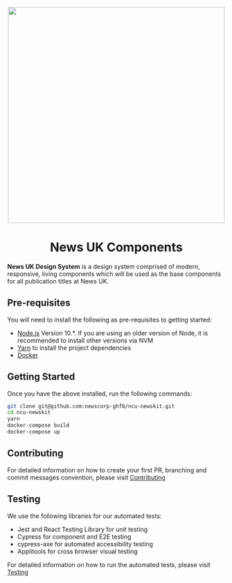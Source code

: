 <p align="center">
  <a href="https://github.com/newscorp-ghfb/ncu-newskit">
    <img width="500px" src="https://www.news.co.uk/wp-content/themes/newscouk/assets/img/logo.png">
  </a>
</p>

# <h1 align="center">News UK Components</h1>

**News UK Design System** is a design system comprised of modern, responsive, living components which will be used as the base components for all publication titles at News UK.

## Pre-requisites

You will need to install the following as pre-requisites to getting started:

* [Node.js](https://nodejs.org/en/download/) Version 10.*. If you are using an older version of Node, it is recommended to install other versions via NVM
* [Yarn](https://yarnpkg.com/en/docs/install#mac-stable) to install the project dependencies
* [Docker](https://docs.docker.com/docker-for-mac/install/)

## Getting Started

Once you have the above installed, run the following commands:

```sh
git clone git@github.com:newscorp-ghfb/ncu-newskit.git
cd ncu-newskit
yarn
docker-compose build
docker-compose up
```

## Contributing

For detailed information on how to create your first PR, branching and commit messages convention, please visit [Contributing](./docs/CONTRIBUTING.md)

## Testing

We use the following libraries for our automated tests:

* Jest and React Testing Library for unit testing
* Cypress for component and E2E testing
* cypress-axe for automated accessibility testing
* Applitools for cross browser visual testing

For detailed information on how to run the automated tests, please visit [Testing](./docs/testing.md)
